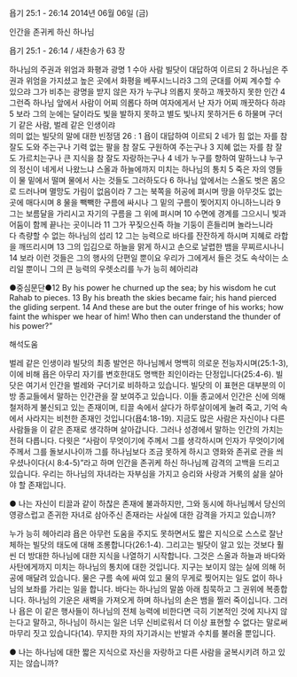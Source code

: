욥기 25:1 - 26:14 
2014년 06월 06일 (금)

인간을 존귀케 하신 하나님



욥기 25:1 - 26:14 / 새찬송가 63 장


하나님의 주권과 위엄과 화평과 광명
1 수아 사람 빌닷이 대답하여 이르되 2 하나님은 주권과 위엄을 가지셨고 높은 곳에서 화평을 베푸시느니라3 그의 군대를 어찌 계수할 수 있으랴 그가 비추는 광명을 받지 않은 자가 누구냐
의롭지 못하고 깨끗하지 못한 인간 
4 그런즉 하나님 앞에서 사람이 어찌 의롭다 하며 여자에게서 난 자가 어찌 깨끗하다 하랴 5 보라 그의 눈에는 달이라도 빛을 발하지 못하고 별도 빛나지 못하거든 6 하물며 구더기 같은 사람, 벌레 같은 인생이랴  
의미 없는 빌닷의 말에 대한 빈정댐
26 : 1 욥이 대답하여 이르되 2 네가 힘 없는 자를 참 잘도 도와 주는구나 기력 없는 팔을 참 잘도 구원하여 주는구나 3 지혜 없는 자를 참 잘도 가르치는구나 큰 지식을 참 잘도 자랑하는구나 4 네가 누구를 향하여 말하느냐 누구의 정신이 네게서 나왔느냐
스올과 하늘에까지 미치는 하나님의 통치
5 죽은 자의 영들이 물 밑에서 떨며 물에서 사는 것들도 그러하도다 6 하나님 앞에서는 스올도 벗은 몸으로 드러나며 멸망도 가림이 없음이라 7 그는 북쪽을 허공에 펴시며 땅을 아무것도 없는 곳에 매다시며 8 물을 빽빽한 구름에 싸시나 그 밑의 구름이 찢어지지 아니하느니라 9 그는 보름달을 가리시고 자기의 구름을 그 위에 펴시며 10 수면에 경계를 그으시니 빛과 어둠이 함께 끝나는 곳이니라 11 그가 꾸짖으신즉 하늘 기둥이 흔들리며 놀라느니라  
다 측량할 수 없는 하나님의 섭리
12 그는 능력으로 바다를 잔잔하게 하시며 지혜로 라합을 깨뜨리시며 13 그의 입김으로 하늘을 맑게 하시고 손으로 날렵한 뱀을 무찌르시나니 14 보라 이런 것들은 그의 행사의 단편일 뿐이요 우리가 그에게서 들은 것도 속삭이는 소리일 뿐이니 그의 큰 능력의 우렛소리를 누가 능히 헤아리랴

●중심문단●12 By his power he churned up the sea; by his wisdom he cut Rahab to pieces. 13 By his breath the skies became fair; his hand pierced the gliding serpent. 14 And these are but the outer fringe of his works; how faint the whisper we hear of him! Who then can understand the thunder of his power?”

해석도움





벌레 같은 인생이랴 
빌닷의 최종 발언은 하나님께서 명백히 의로운 전능자시며(25:1-3), 이에 비해 욥은 아무리 자기를 변호한대도 명백한 죄인이라는 단정입니다(25:4-6). 빌닷은 여기서 인간을 벌레와 구더기로 비하하고 있습니다. 빌닷의 이 표현은 대부분의 이방 종교들에서 말하는 인간관을 잘 보여주고 있습니다. 이들 종교에서 인간은 신에 의해 철저하게 불신되고 있는 존재이며, 티끌 속에서 살다가 하루살이에게 눌려 죽고, 기억 속에서 사라지는 비천한 존재인 것입니다(욥4:18-19). 지금도 많은 사람은 자신이나 다른 사람들을 이 같은 존재로 생각하며 살아갑니다. 그러나 성경에서 말하는 인간의 가치는 전혀 다릅니다. 다윗은 “사람이 무엇이기에 주께서 그를 생각하시며 인자가 무엇이기에 주께서 그를 돌보시나이까 그를 하나님보다 조금 못하게 하시고 영화와 존귀로 관을 씌우셨나이다(시 8:4-5)”라고 하며 인간을 존귀케 하신 하나님께 감격의 고백을 드리고 있습니다. 우리는 하나님의 자녀라는 자부심을 가지고 승리와 사랑과 거룩의 삶을 살아야 할 존재입니다. 

● 나는 자신이 티끌과 같이 하찮은 존재에 불과하지만, 그와 동시에 하나님께서 당신의 영광스럽고 존귀한 자녀로 삼아주신 존재라는 사실에 대한 감격을 가지고 있습니까? 

누가 능히 헤아리랴 
욥은 아무런 도움을 주지도 못하면서도 짧은 지식으로 스스로 잘난 체하는 빌닷의 태도에 대해 조롱합니다(26:1-4). 그리고는 빌닷이 알고 있는 것보다 훨씬 더 방대한 하나님에 대한 지식을 나열하기 시작합니다. 그것은 스올과 하늘과 바다와 사탄에게까지 미치는 하나님의 통치에 대한 것입니다. 지구는 보이지 않는 실에 의해 허공에 매달려 있습니다. 물은 구름 속에 싸여 있고 물의 무게로 찢어지는 일도 없이 하나님의 보좌를 가리는 일을 합니다. 바다는 하나님의 말씀 아래 침묵하고 그 권위에 복종합니다. 하나님의 기운은 새벽을 가져오게 하며 하나님의 손은 뱀을 찔러 죽이십니다. 그러나 욥은 이 같은 행사들이 하나님의 전체 능력에 비한다면 극히 기본적인 것에 지나지 않는다고 말하고, 하나님이 하시는 일은 너무 신비로워서 더 이상 표현할 수 없다는 말로써 마무리 짓고 있습니다(14). 무지한 자의 자기과시는 반발과 수치를 불러올 뿐입니다. 

● 나는 하나님에 대한 짧은 지식으로 자신을 자랑하고 다른 사람을 굴복시키려 하고 있지는 않습니까?
